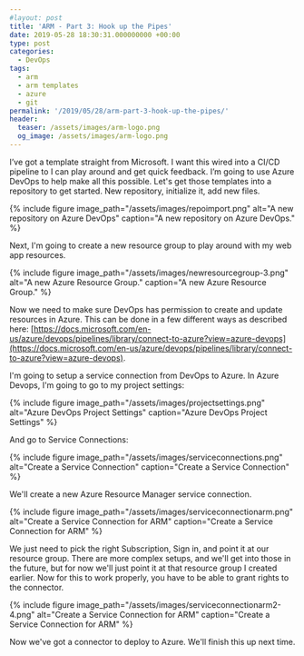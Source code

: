 ```yaml
---
#layout: post
title: 'ARM - Part 3: Hook up the Pipes'
date: 2019-05-28 18:30:31.000000000 +00:00
type: post
categories:
  - DevOps
tags:
  - arm
  - arm templates
  - azure
  - git
permalink: '/2019/05/28/arm-part-3-hook-up-the-pipes/'
header:
  teaser: /assets/images/arm-logo.png
  og_image: /assets/images/arm-logo.png
---
```


I’ve got a template straight from Microsoft. I want this wired into a CI/CD pipeline to I can play around and get quick feedback. I’m going to use Azure DevOps to help make all this possible. Let's get those templates into a repository to get started. New repository, initialize it, add new files.

{% include figure image_path="/assets/images/repoimport.png" alt="A new repository on Azure DevOps" caption="A new repository on Azure DevOps." %}

Next, I'm going to create a new resource group to play around with my web app resources.

{% include figure image_path="/assets/images/newresourcegroup-3.png" alt="A new Azure Resource Group." caption="A new Azure Resource Group." %}

Now we need to make sure DevOps has permission to create and update resources in Azure. This can be done in a few different ways as described here: [https://docs.microsoft.com/en-us/azure/devops/pipelines/library/connect-to-azure?view=azure-devops](https://docs.microsoft.com/en-us/azure/devops/pipelines/library/connect-to-azure?view=azure-devops).

I'm going to setup a service connection from DevOps to Azure. In Azure Devops, I'm going to go to my project settings:

{% include figure image_path="/assets/images/projectsettings.png" alt="Azure DevOps Project Settings" caption="Azure DevOps Project Settings" %}

And go to Service Connections:

{% include figure image_path="/assets/images/serviceconnections.png" alt="Create a Service Connection" caption="Create a Service Connection" %}

We'll create a new Azure Resource Manager service connection.

{% include figure image_path="/assets/images/serviceconnectionarm.png" alt="Create a Service Connection for ARM" caption="Create a Service Connection for ARM" %}

We just need to pick the right Subscription, Sign in, and point it at our resource group. There are more complex setups, and we'll get into those in the future, but for now we'll just point it at that resource group I created earlier. Now for this to work properly, you have to be able to grant rights to the connector.

{% include figure image_path="/assets/images/serviceconnectionarm2-4.png" alt="Create a Service Connection for ARM" caption="Create a Service Connection for ARM" %}

Now we've got a connector to deploy to Azure. We'll finish this up next time.
